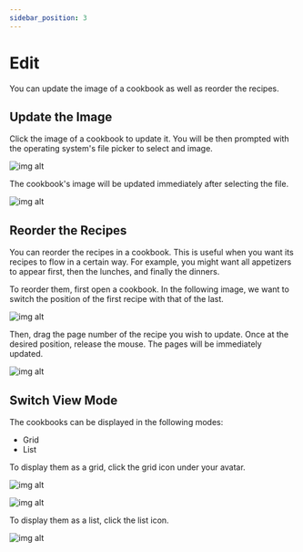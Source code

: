 ```yaml
---
sidebar_position: 3
---
```


# Edit

You can update the image of a cookbook as well as reorder the recipes.

## Update the Image

Click the image of a cookbook to update it. You will be then prompted with the
operating system's file picker to select and image. 

![img alt](/img/features/cookbooks/cookbooks-update-image.png)

The cookbook's image will be updated immediately after selecting the file.

![img alt](/img/features/cookbooks/cookbooks-updated-image.png)

## Reorder the Recipes

You can reorder the recipes in a cookbook. This is useful when you want its recipes to flow 
in a certain way. For example, you might want all appetizers to appear first, then the lunches, and
finally the dinners.

To reorder them, first open a cookbook. In the following image, we want to switch the position of the
first recipe with that of the last.

![img alt](/img/features/cookbooks/cookbook-recipes-before-reorder.png)

Then, drag the page number of the recipe you wish to update. Once at the desired position, 
release the mouse. The pages will be immediately updated.

![img alt](/img/features/cookbooks/cookbook-recipes-after-reorder.png)

## Switch View Mode

The cookbooks can be displayed in the following modes:
- Grid
- List

To display them as a grid, click the grid icon under your avatar.

![img alt](/img/features/cookbooks/cookbooks-grid.png)

![img alt](/img/features/cookbooks/cookbooks-grid-mode.png)

To display them as a list, click the list icon.

![img alt](/img/features/cookbooks/cookbooks-list.png)
